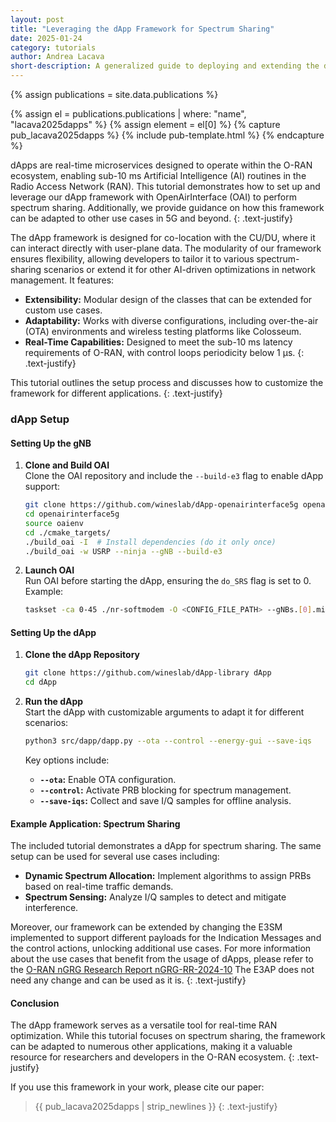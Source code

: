 ```yaml
---
layout: post
title: "Leveraging the dApp Framework for Spectrum Sharing"
date: 2025-01-24
category: tutorials
author: Andrea Lacava
short-description: A generalized guide to deploying and extending the dApp framework for spectrum sharing and other applications in 5G networks.
---
```


{% assign publications = site.data.publications %}

{% assign el = publications.publications | where: "name", "lacava2025dapps" %}
{% assign element = el[0] %}
{% capture pub_lacava2025dapps %}
{% include pub-template.html %}
{% endcapture %}

dApps are real-time microservices designed to operate within the O-RAN ecosystem, enabling sub-10 ms Artificial Intelligence (AI) routines in the Radio Access Network (RAN). 
This tutorial demonstrates how to set up and leverage our dApp framework with OpenAirInterface (OAI) to perform spectrum sharing. 
Additionally, we provide guidance on how this framework can be adapted to other use cases in 5G and beyond.
{: .text-justify}

The dApp framework is designed for co-location with the CU/DU, where it can interact directly with user-plane data.
The modularity of our framework ensures flexibility, allowing developers to tailor it to various spectrum-sharing scenarios or extend it for other AI-driven optimizations in network management.
It features:
- **Extensibility:** Modular design of the classes that can be extended for custom use cases.
- **Adaptability:** Works with diverse configurations, including over-the-air (OTA) environments and wireless testing platforms like Colosseum.
- **Real-Time Capabilities:** Designed to meet the sub-10 ms latency requirements of O-RAN, with control loops periodicity below 1 μs.
{: .text-justify}

This tutorial outlines the setup process and discusses how to customize the framework for different applications.
{: .text-justify}

### dApp Setup

#### Setting Up the gNB
1. **Clone and Build OAI**  
   Clone the OAI repository and include the `--build-e3` flag to enable dApp support:
   ```bash
   git clone https://github.com/wineslab/dApp-openairinterface5g openairinterface5g
   cd openairinterface5g
   source oaienv
   cd ./cmake_targets/
   ./build_oai -I  # Install dependencies (do it only once)
   ./build_oai -w USRP --ninja --gNB --build-e3
   ```

2. **Launch OAI**  
   Run OAI before starting the dApp, ensuring the `do_SRS` flag is set to 0. Example:
   ```bash
   taskset -ca 0-45 ./nr-softmodem -O <CONFIG_FILE_PATH> --gNBs.[0].min_rxtxtime 6 --sa --usrp-tx-thread-config 1 -E --T_stdout 2 --gNBs.[0].do_SRS 0
   ```

#### Setting Up the dApp
1. **Clone the dApp Repository**
   ```bash
   git clone https://github.com/wineslab/dApp-library dApp
   cd dApp
   ```

2. **Run the dApp**  
   Start the dApp with customizable arguments to adapt it for different scenarios:
   ```bash
   python3 src/dapp/dapp.py --ota --control --energy-gui --save-iqs
   ```
   Key options include:
    - **`--ota`:** Enable OTA configuration.
    - **`--control`:** Activate PRB blocking for spectrum management.
    - **`--save-iqs`:** Collect and save I/Q samples for offline analysis.

#### Example Application: Spectrum Sharing

The included tutorial demonstrates a dApp for spectrum sharing. The same setup can be used for several use cases including:
- **Dynamic Spectrum Allocation:** Implement algorithms to assign PRBs based on real-time traffic demands.
- **Spectrum Sensing:** Analyze I/Q samples to detect and mitigate interference.

Moreover, our framework can be extended by changing the E3SM implemented to support different payloads for the Indication Messages and the control actions, unlocking additional use cases.
For more information about the use cases that benefit from the usage of dApps, please refer to the [O-RAN nGRG Research Report nGRG-RR-2024-10](https://mediastorage.o-ran.org/ngrg-rr/nGRG-RR-2024-10-dApp%20use%20cases%20and%20requirements.pdf)
The E3AP does not need any change and can be used as it is.
{: .text-justify}

#### Conclusion

The dApp framework serves as a versatile tool for real-time RAN optimization. 
While this tutorial focuses on spectrum sharing, the framework can be adapted to numerous other applications, making it a valuable resource for researchers and developers in the O-RAN ecosystem.
{: .text-justify}

If you use this framework in your work, please cite our paper:
> {{ pub_lacava2025dapps | strip_newlines }}
> {: .text-justify}
